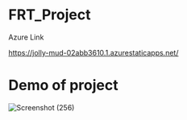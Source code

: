 # FRT_Project

Azure Link

https://jolly-mud-02abb3610.1.azurestaticapps.net/


# Demo of project

![Screenshot (256)](https://user-images.githubusercontent.com/93095434/171326935-2d5164bb-c4d4-4a41-917d-932446d73a1e.png)
